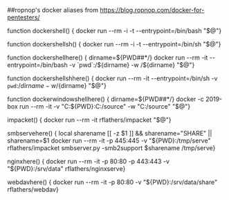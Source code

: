 ##ropnop's docker aliases from https://blog.ropnop.com/docker-for-pentesters/

function dockershell() {    docker run --rm -i -t --entrypoint=/bin/bash "$@"}

function dockershellsh() {    docker run --rm -i -t --entrypoint=/bin/sh "$@"}

function dockershellhere() {    dirname=${PWD##*/}    docker run --rm -it --entrypoint=/bin/bash -v `pwd`:/${dirname} -w /${dirname} "$@"}

function dockershellshhere() {    docker run --rm -it --entrypoint=/bin/sh -v `pwd`:/${dirname} -w /${dirname} "$@"}

function dockerwindowshellhere() {    dirname=${PWD##*/}    docker -c 2019-box run --rm -it -v "C:${PWD}:C:/source" -w "C:/source" "$@"}

impacket() {    docker run --rm -it rflathers/impacket "$@"}

smbservehere() {    local sharename    [[ -z $1 ]] && sharename="SHARE" || sharename=$1    docker run --rm -it -p 445:445 -v "${PWD}:/tmp/serve" rflathers/impacket smbserver.py -smb2support $sharename /tmp/serve}

nginxhere() {    docker run --rm -it -p 80:80 -p 443:443 -v "${PWD}:/srv/data" rflathers/nginxserve}

webdavhere() {    docker run --rm -it -p 80:80 -v "${PWD}:/srv/data/share" rflathers/webdav}
